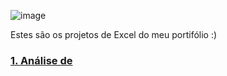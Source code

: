![image](https://github.com/user-attachments/assets/e3ad2626-b34c-43df-9a27-45e7388ce448)

Estes são os projetos de Excel do meu portifólio :)

### [1. Análise de](https://github.com/massis93/Projetos_Analise_Dados/tree/main/SQL/An%C3%A1lise%20Clientes%20Netflix)

